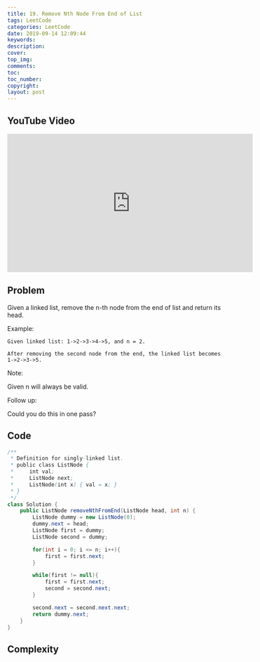 ```yaml
---
title: 19. Remove Nth Node From End of List
tags: LeetCode
categories: LeetCode
date: 2019-09-14 12:09:44
keywords:
description:
cover:
top_img:
comments:
toc:
toc_number:
copyright:
layout: post
---
```


## YouTube Video

<iframe width="560" height="315" src="https://www.youtube.com/embed/zSTt-x8JeFI" frameborder="0" allow="accelerometer; autoplay; encrypted-media; gyroscope; picture-in-picture" allowfullscreen></iframe>

## Problem

Given a linked list, remove the n-th node from the end of list and return its head.

Example:

```
Given linked list: 1->2->3->4->5, and n = 2.

After removing the second node from the end, the linked list becomes 1->2->3->5.
```

Note:

Given n will always be valid.

Follow up:

Could you do this in one pass?

## Code

```java
/**
 * Definition for singly-linked list.
 * public class ListNode {
 *     int val;
 *     ListNode next;
 *     ListNode(int x) { val = x; }
 * }
 */
class Solution {
    public ListNode removeNthFromEnd(ListNode head, int n) {
        ListNode dummy = new ListNode(0);
        dummy.next = head;
        ListNode first = dummy;
        ListNode second = dummy;

        for(int i = 0; i <= n; i++){
            first = first.next;
        }

        while(first != null){
            first = first.next;
            second = second.next;
        }

        second.next = second.next.next;
        return dummy.next;
    }
}
```

## Complexity
